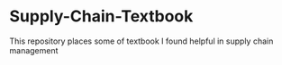 # Supply-Chain-Textbook
This repository places some of textbook I found helpful in supply chain management
